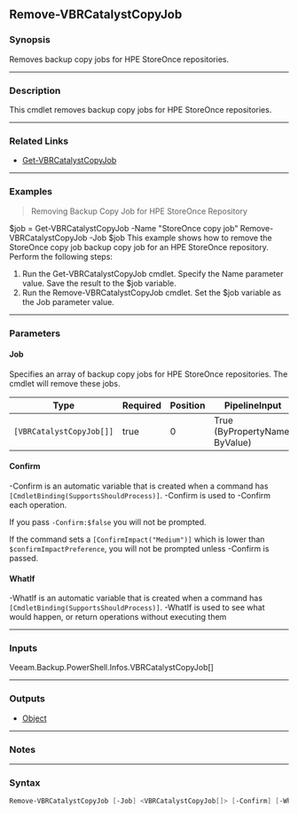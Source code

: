 Remove-VBRCatalystCopyJob
-------------------------

### Synopsis
Removes backup copy jobs for HPE StoreOnce repositories.

---

### Description

This cmdlet removes backup copy jobs for HPE StoreOnce repositories.

---

### Related Links
* [Get-VBRCatalystCopyJob](Get-VBRCatalystCopyJob)

---

### Examples
> Removing Backup Copy Job for HPE StoreOnce Repository

$job = Get-VBRCatalystCopyJob -Name "StoreOnce copy job"
Remove-VBRCatalystCopyJob -Job $job
This example shows how to remove the StoreOnce copy job backup copy job for an HPE StoreOnce repository.
Perform the following steps:
1. Run the Get-VBRCatalystCopyJob cmdlet. Specify the Name parameter value. Save the result to the $job variable.
2. Run the Remove-VBRCatalystCopyJob cmdlet. Set the $job variable as the Job parameter value.

---

### Parameters
#### **Job**
Specifies an array of backup copy jobs for HPE StoreOnce repositories. The cmdlet will remove these jobs.

|Type                    |Required|Position|PipelineInput                 |
|------------------------|--------|--------|------------------------------|
|`[VBRCatalystCopyJob[]]`|true    |0       |True (ByPropertyName, ByValue)|

#### **Confirm**
-Confirm is an automatic variable that is created when a command has ```[CmdletBinding(SupportsShouldProcess)]```.
-Confirm is used to -Confirm each operation.

If you pass ```-Confirm:$false``` you will not be prompted.

If the command sets a ```[ConfirmImpact("Medium")]``` which is lower than ```$confirmImpactPreference```, you will not be prompted unless -Confirm is passed.

#### **WhatIf**
-WhatIf is an automatic variable that is created when a command has ```[CmdletBinding(SupportsShouldProcess)]```.
-WhatIf is used to see what would happen, or return operations without executing them

---

### Inputs
Veeam.Backup.PowerShell.Infos.VBRCatalystCopyJob[]

---

### Outputs
* [Object](https://learn.microsoft.com/en-us/dotnet/api/System.Object)

---

### Notes

---

### Syntax
```PowerShell
Remove-VBRCatalystCopyJob [-Job] <VBRCatalystCopyJob[]> [-Confirm] [-WhatIf] [<CommonParameters>]
```
